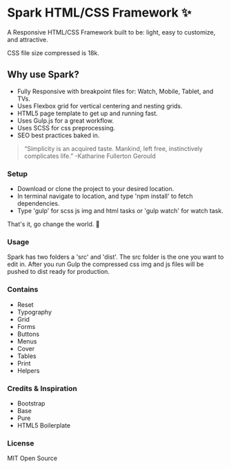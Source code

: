 # Spark HTML/CSS Framework :sparkles:
A Responsive HTML/CSS Framework built to be: light, easy to customize, and attractive.

CSS file size compressed is 18k.

## Why use Spark?

* Fully Responsive with breakpoint files for: Watch, Mobile, Tablet, and TVs.
* Uses Flexbox grid for vertical centering and nesting grids.
* HTML5 page template to get up and running fast.
* Uses Gulp.js for a great workflow.
* Uses SCSS for css preprocessing.
* SEO best practices baked in.


>“Simplicity is an acquired taste. Mankind, left free, instinctively complicates life.”
 -Katharine Fullerton Gerould


### Setup

* Download or clone the project to your desired location.
* In terminal navigate to location, and type 'npm install' to fetch dependencies.
* Type 'gulp' for scss js img and html tasks or 'gulp watch' for watch task.

That's it, go change the world. :rocket:

### Usage

Spark has two folders a 'src' and 'dist'. The src folder is the one you want to edit in. After you run Gulp the compressed css img and js files will be pushed to dist ready for production.

### Contains

* Reset
* Typography
* Grid
* Forms
* Buttons
* Menus
* Cover
* Tables
* Print
* Helpers

### Credits & Inspiration

* Bootstrap
* Base
* Pure
* HTML5 Boilerplate

### License

MIT Open Source
